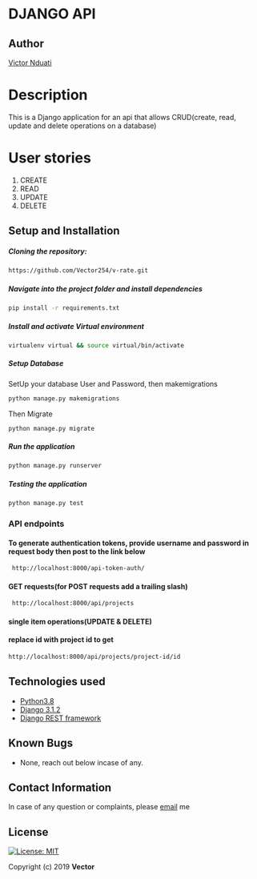 # DJANGO API
## Author  
  
[Victor Nduati](https://github.com/Vector254)  
  
# Description  
This is a Django application for an api that allows CRUD(create, read, update and delete operations on a database)

# User stories
1. CREATE
2. READ
3. UPDATE
4. DELETE 

  
   
  
## Setup and Installation  
   
##### Cloning the repository:  
 ```bash
 https://github.com/Vector254/v-rate.git
```
##### Navigate into the project folder and install dependencies  
 ```bash 
 pip install -r requirements.txt 
```
##### Install and activate Virtual environment
 ```bash 
 virtualenv virtual && source virtual/bin/activate  
```  

 ##### Setup Database  
  SetUp your database User and Password, then makemigrations 
 ```bash 
 python manage.py makemigrations 
 ``` 
 Then Migrate  
 ```bash 
 python manage.py migrate 
```
##### Run the application  
 ```bash 
 python manage.py runserver 
``` 

##### Testing the application  
 ```bash 
 python manage.py test 
```

### API endpoints
#### To generate authentication tokens, provide username and password in request body then post to the link below
```bash
 http://localhost:8000/api-token-auth/
```

#### GET requests(for POST requests add a trailing slash)
```bash
 http://localhost:8000/api/projects
```
#### single item operations(UPDATE & DELETE)
#### replace id with project id to get
```bash
http://localhost:8000/api/projects/project-id/id
```

## Technologies used  
  
* [Python3.8](https://www.python.org/)  
* [Django 3.1.2](https://www.djangoproject.com/download/)  
* [Django REST framework](https://www.django-rest-framework.org/)  
  
  
## Known Bugs  
* None, reach out below incase of any.
  
## Contact Information   
In case of any question or complaints, please [email](ochrist7@gmail.com) me
  
## License 

[![License: MIT](https://img.shields.io/badge/License-MIT-yellow.svg)](https://opensource.org/licenses/MIT)
 
 Copyright (c) 2019 **Vector**